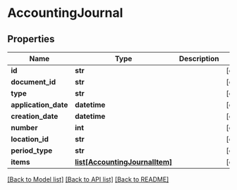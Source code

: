 # AccountingJournal

## Properties
Name | Type | Description | Notes
------------ | ------------- | ------------- | -------------
**id** | **str** |  | [optional] 
**document_id** | **str** |  | [optional] 
**type** | **str** |  | [optional] 
**application_date** | **datetime** |  | [optional] 
**creation_date** | **datetime** |  | [optional] 
**number** | **int** |  | [optional] 
**location_id** | **str** |  | [optional] 
**period_type** | **str** |  | [optional] 
**items** | [**list[AccountingJournalItem]**](AccountingJournalItem.md) |  | [optional] 

[[Back to Model list]](../README.md#documentation-for-models) [[Back to API list]](../README.md#documentation-for-api-endpoints) [[Back to README]](../README.md)


